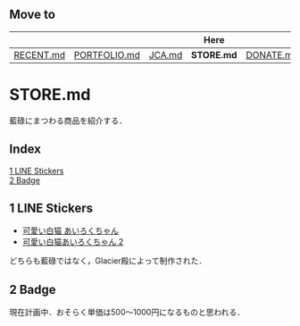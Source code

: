 ## Move to
||||Here||||
|:-:|:-:|:-:|:-:|:-:|:-:|:-:|
|[RECENT.md](https://github.com/yustier/yustier/blob/master/RECENT.md)|[PORTFOLIO.md](https://github.com/yustier/yustier/blob/master/PORTFOLIO.md)|[JCA.md](https://github.com/yustier/yustier/blob/master/JCA.md)|**STORE.md**|[DONATE.md](https://github.com/yustier/yustier/blob/master/DONATE.md)|[ABOUT.md](https://github.com/yustier/yustier/blob/master/ABOUT.md)|[README.md](https://github.com/yustier/yustier/blob/master/README.md)|


# STORE.md
藍碌にまつわる商品を紹介する．


## Index
[1 LINE Stickers](#1-line-stickers)  
[2 Badge](#2-bagde)


## 1 LINE Stickers
* [可愛い白猫 あいろくちゃん](https://store.line.me/stickershop/product/1424596)
* [可愛い白猫あいろくちゃん 2](https://store.line.me/stickershop/product/3233708)


どちらも藍碌ではなく，Glacier殿によって制作された．


## 2 Badge
現在計画中．おそらく単価は500～1000円になるものと思われる．


<!---
Copyright 2019-2020 Airoku
-->
